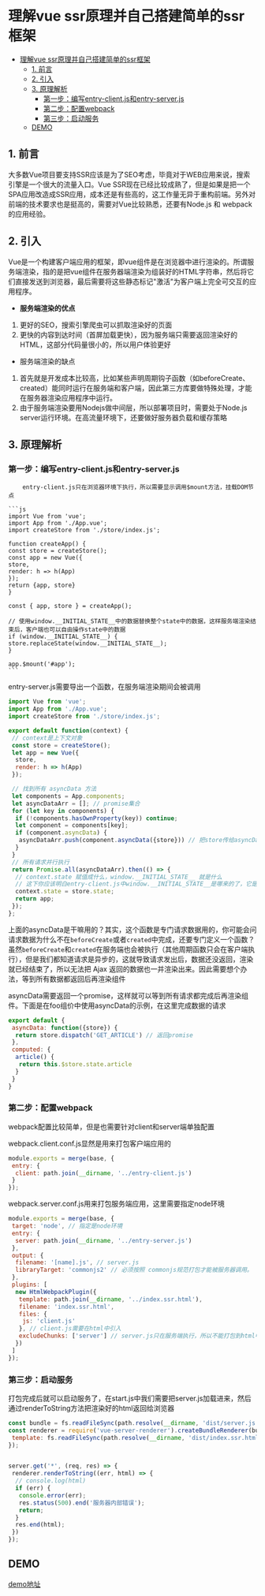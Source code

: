 # 理解vue ssr原理并自己搭建简单的ssr框架
<!-- TOC -->

- [理解vue ssr原理并自己搭建简单的ssr框架](#理解vue-ssr原理并自己搭建简单的ssr框架)
	- [1. 前言](#1-前言)
	- [2. 引入](#2-引入)
	- [3. 原理解析](#3-原理解析)
		- [第一步：编写entry-client.js和entry-server.js](#第一步编写entry-clientjs和entry-serverjs)
		- [第二步：配置webpack](#第二步配置webpack)
		- [第三步：启动服务](#第三步启动服务)
	- [DEMO](#demo)

<!-- /TOC -->

## 1. 前言
大多数Vue项目要支持SSR应该是为了SEO考虑，毕竟对于WEB应用来说，搜索引擎是一个很大的流量入口。Vue SSR现在已经比较成熟了，但是如果是把一个SPA应用改造成SSR应用，成本还是有些高的，这工作量无异于重构前端。另外对前端的技术要求也是挺高的，需要对Vue比较熟悉，还要有Node.js 和 webpack 的应用经验。

## 2. 引入
Vue是一个构建客户端应用的框架，即vue组件是在浏览器中进行渲染的。所谓服务端渲染，指的是把vue组件在服务器端渲染为组装好的HTML字符串，然后将它们直接发送到浏览器，最后需要将这些静态标记"激活"为客户端上完全可交互的应用程序。

- **服务端渲染的优点**
1. 更好的SEO，搜索引擎爬虫可以抓取渲染好的页面
2. 更快的内容到达时间（首屏加载更快），因为服务端只需要返回渲染好的HTML，这部分代码量很小的，所以用户体验更好

- 服务端渲染的缺点
1. 首先就是开发成本比较高，比如某些声明周期钩子函数（如beforeCreate、created）能同时运行在服务端和客户端，因此第三方库要做特殊处理，才能在服务器渲染应用程序中运行。
2. 由于服务端渲染要用Nodejs做中间层，所以部署项目时，需要处于Node.js server运行环境。在高流量环境下，还要做好服务器负载和缓存策略

## 3. 原理解析
### 第一步：编写entry-client.js和entry-server.js  
		entry-client.js只在浏览器环境下执行，所以需要显示调用$mount方法，挂载DOM节点 
		 
	```js
	import Vue from 'vue';
	import App from './App.vue';
	import createStore from './store/index.js';

	function createApp() {
	const store = createStore();
	const app = new Vue({
	store,
	render: h => h(App)
	});
	return {app, store}
	}

	const { app, store } = createApp();

	// 使用window.__INITIAL_STATE__中的数据替换整个state中的数据，这样服务端渲染结束后，客户端也可以自由操作state中的数据
	if (window.__INITIAL_STATE__) {
	store.replaceState(window.__INITIAL_STATE__);
	}

	app.$mount('#app');
	```

entry-server.js需要导出一个函数，在服务端渲染期间会被调用
```js
import Vue from 'vue';
import App from './App.vue';
import createStore from './store/index.js';

export default function(context) {
 // context是上下文对象
 const store = createStore();
 let app = new Vue({
  store,
  render: h => h(App)
 });

 // 找到所有 asyncData 方法
 let components = App.components;
 let asyncDataArr = []; // promise集合
 for (let key in components) {
  if (!components.hasOwnProperty(key)) continue;
  let component = components[key];
  if (component.asyncData) {
   asyncDataArr.push(component.asyncData({store})) // 把store传给asyncData
  }
 }
 // 所有请求并行执行
 return Promise.all(asyncDataArr).then(() => {
  // context.state 赋值成什么，window.__INITIAL_STATE__ 就是什么
  // 这下你应该明白entry-client.js中window.__INITIAL_STATE__是哪来的了，它是在服务端渲染期间被添加进上下文的
  context.state = store.state;
  return app;
 });
};
```

上面的asyncData是干嘛用的？其实，这个函数是专门请求数据用的，你可能会问请求数据为什么不在`beforeCreate`或者`created`中完成，还要专门定义一个函数？虽然`beforeCreate`和`created`在服务端也会被执行（其他周期函数只会在客户端执行），但是我们都知道请求是异步的，这就导致请求发出后，数据还没返回，渲染就已经结束了，所以无法把 Ajax 返回的数据也一并渲染出来。因此需要想个办法，等到所有数据都返回后再渲染组件

asyncData需要返回一个promise，这样就可以等到所有请求都完成后再渲染组件。下面是在foo组价中使用asyncData的示例，在这里完成数据的请求

```js
export default {
 asyncData: function({store}) {
  return store.dispatch('GET_ARTICLE') // 返回promise
 },
 computed: {
  article() {
   return this.$store.state.article
  }
 }
}
```

### 第二步：配置webpack
webpack配置比较简单，但是也需要针对client和server端单独配置

webpack.client.conf.js显然是用来打包客户端应用的
```js
module.exports = merge(base, {
 entry: {
  client: path.join(__dirname, '../entry-client.js')
 }
});
```

webpack.server.conf.js用来打包服务端应用，这里需要指定node环境
```js
module.exports = merge(base, {
 target: 'node', // 指定是node环境
 entry: {
  server: path.join(__dirname, '../entry-server.js')
 },
 output: {
  filename: '[name].js', // server.js
  libraryTarget: 'commonjs2' // 必须按照 commonjs规范打包才能被服务器调用。
 },
 plugins: [
  new HtmlWebpackPlugin({
   template: path.join(__dirname, '../index.ssr.html'),
   filename: 'index.ssr.html',
   files: {
    js: 'client.js'
   }, // client.js需要在html中引入
   excludeChunks: ['server'] // server.js只在服务端执行，所以不能打包到html中
  })
 ]
});
```

### 第三步：启动服务
打包完成后就可以启动服务了，在start.js中我们需要把server.js加载进来，然后通过renderToString方法把渲染好的html返回给浏览器
```js
const bundle = fs.readFileSync(path.resolve(__dirname, 'dist/server.js'), 'utf-8');
const renderer = require('vue-server-renderer').createBundleRenderer(bundle, {
 template: fs.readFileSync(path.resolve(__dirname, 'dist/index.ssr.html'), 'utf-8') // 服务端渲染数据
});


server.get('*', (req, res) => {
 renderer.renderToString((err, html) => {
  // console.log(html)
  if (err) {
   console.error(err);
   res.status(500).end('服务器内部错误');
   return;
  }
  res.end(html);
 })
});
```

## DEMO
[demo地址](https://github.com/Jingce-lu/vue-ssr-demo)
